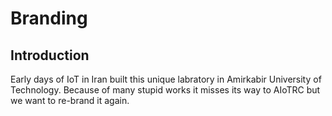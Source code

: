 # Branding
## Introduction
Early days of IoT in Iran built this unique labratory in Amirkabir University of Technology.
Because of many stupid works it misses its way to AIoTRC but we want to re-brand it again.
